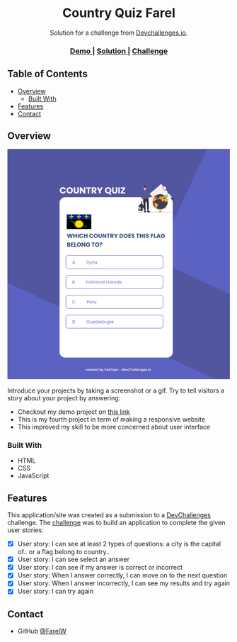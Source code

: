 <!-- Please update value in the {}  -->

<h1 align="center">Country Quiz Farel</h1>

<div align="center">
   Solution for a challenge from  <a href="http://devchallenges.io" target="_blank">Devchallenges.io</a>.
</div>

<div align="center">
  <h3>
    <a href="https://cool-syrniki-c6e18e.netlify.app/">
      Demo
    </a>
    <span> | </span>
    <a href="https://github.com/EekSapi/Country-Quiz">
      Solution
    </a>
    <span> | </span>
    <a href="https://devchallenges.io/challenges/Bu3G2irnaXmfwQ8sZkw8">
      Challenge
    </a>
  </h3>
</div>

<!-- TABLE OF CONTENTS -->

## Table of Contents

- [Overview](#overview)
  - [Built With](#built-with)
- [Features](#features)
- [Contact](#contact)

<!-- OVERVIEW -->

## Overview

![screenshot](https://github.com/EekSapi/Country-Quiz/blob/082f117b1f1f0287af78df37d9cdc27618bf5352/ss.png)

Introduce your projects by taking a screenshot or a gif. Try to tell visitors a story about your project by answering:

- Checkout my demo project on <a href="https://cool-syrniki-c6e18e.netlify.app/">this link</a>
- This is my fourth project in term of making a responsive website
- This improved my skill to be more concerned about user interface

### Built With

<!-- This section should list any major frameworks that you built your project using. Here are a few examples.-->

- HTML
- CSS
- JavaScript

## Features

<!-- List the features of your application or follow the template. Don't share the figma file here :) -->

This application/site was created as a submission to a [DevChallenges](https://devchallenges.io/challenges) challenge. The [challenge](https://devchallenges.io/challenges/Bu3G2irnaXmfwQ8sZkw8) was to build an application to complete the given user stories:
- [x] User story: I can see at least 2 types of questions: a city is the capital of.. or a flag belong to country..
- [x] User story: I can see select an answer
- [x] User story: I can see if my answer is correct or incorrect
- [x] User story: When I answer correctly, I can move on to the next question
- [x] User story: When I answer incorrectly, I can see my results and try again
- [x] User story: I can try again

## Contact

- GitHub [@FarelW](https://github.com/FarelW)
